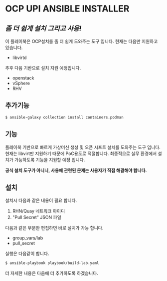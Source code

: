 # OCP UPI ANSIBLE INSTALLER 
## _좀 더 쉽게 설치 그리고 사용!_

이 플레이북은 OCP설치를 좀 더 쉽게 도와주는 도구 입니다. 현재는 다음만 지원하고 있습니다.
- libvirtd

추후 다음 기반으로 설치 지원 예정입니다.
- openstack
- vSphere
- RHV

## 추가기능

```sh
$ ansible-galaxy collection install containers.podman
```

## 기능

플레이북 기반으로 빠르게 가상머신 생성 및 오픈 시프트 설치를 도와주는 도구 입니다. 현재는 libvirt만 지원하기 때문에 PoC용도로 적절합니다. 최종적으로 실무 환경에서 설치가 가능하도록 기능을 지원할 예정 입니다.

__공식 설치 도구가 아니니, 사용에 관련된 문제는 사용자가 직접 해결해야 합니다.__

## 설치

설치시 다음과 같은 내용이 필요 합니다.
1. RHN/Quay 네트워크 아이디
2. "Pull Secret" JSON 파일

다음과 같은 부분만 편집하면 바로 설치가 가능 합니다.
- group_vars/lab
- pull_secret

실행은 다음같이 합니다.

```sh
$ ansible-playbook playbook/build-lab.yaml
```
더 자세한 내용은 다음에 더 추가하도록 하겠습니다.
